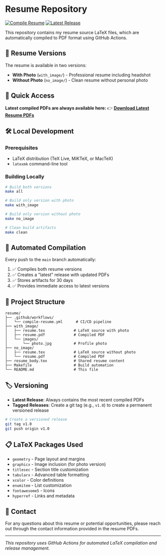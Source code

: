 # Resume Repository

[![Compile Resume](https://github.com/antoinedenovembre/resume/actions/workflows/compile-resume.yml/badge.svg)](https://github.com/antoinedenovembre/resume/actions/workflows/compile-resume.yml)
[![Latest Release](https://img.shields.io/github/v/release/antoinedenovembre/resume?include_prereleases&label=Latest%20PDFs)](https://github.com/antoinedenovembre/resume/releases/latest)

This repository contains my resume source LaTeX files, which are automatically compiled to PDF format using GitHub Actions.

## 📄 Resume Versions

The resume is available in two versions:

- **With Photo** (`with_image/`) - Professional resume including headshot
- **Without Photo** (`no_image/`) - Clean resume without personal photo

## 🚀 Quick Access

**Latest compiled PDFs are always available here:**
👉 [**Download Latest Resume PDFs**](https://github.com/antoinedenovembre/resume/releases/latest)

## 🛠️ Local Development

### Prerequisites

- LaTeX distribution (TeX Live, MiKTeX, or MacTeX)
- `latexmk` command-line tool

### Building Locally

```bash
# Build both versions
make all

# Build only version with photo
make with_image

# Build only version without photo
make no_image

# Clean build artifacts
make clean
```

## 🔄 Automated Compilation

Every push to the `main` branch automatically:

1. ✅ Compiles both resume versions
2. ✅ Creates a "latest" release with updated PDFs
3. ✅ Stores artifacts for 30 days
4. ✅ Provides immediate access to latest versions

## 📁 Project Structure

```
resume/
├── .github/workflows/
│   └── compile-resume.yml      # CI/CD pipeline
├── with_image/
│   ├── resume.tex             # LaTeX source with photo
│   ├── resume.pdf             # Compiled PDF
│   └── images/
│       └── photo.jpg          # Profile photo
├── no_image/
│   ├── resume.tex             # LaTeX source without photo
│   └── resume.pdf             # Compiled PDF
├── resume_body.tex            # Shared resume content
├── Makefile                   # Build automation
└── README.md                  # This file
```

## 🏷️ Versioning

- **Latest Release**: Always contains the most recent compiled PDFs
- **Tagged Releases**: Create a git tag (e.g., `v1.0`) to create a permanent versioned release

```bash
# Create a versioned release
git tag v1.0
git push origin v1.0
```

## 📋 LaTeX Packages Used

- `geometry` - Page layout and margins
- `graphicx` - Image inclusion (for photo version)
- `titlesec` - Section title customization
- `tabularx` - Advanced table formatting
- `xcolor` - Color definitions
- `enumitem` - List customization
- `fontawesome5` - Icons
- `hyperref` - Links and metadata

## 📧 Contact

For any questions about this resume or potential opportunities, please reach out through the contact information provided in the resume PDFs.

---

*This repository uses GitHub Actions for automated LaTeX compilation and release management.*